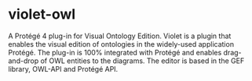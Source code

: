 # violet-owl
A Protégé 4 plug-in for Visual Ontology Edition. Violet is a plugin that enables the visual edition of ontologies in the widely-used application Protégé. The plug-in is 100% integrated with Protégé and enables drag-and-drop of OWL entities to the diagrams. The editor is based in the GEF library, OWL-API and Protégé API.
